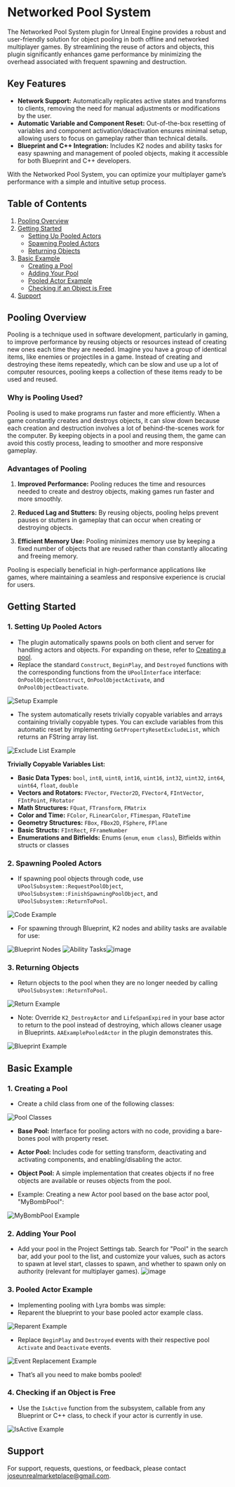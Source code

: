 # Networked Pool System

The Networked Pool System plugin for Unreal Engine provides a robust and user-friendly solution for object pooling in both offline and networked multiplayer games. By streamlining the reuse of actors and objects, this plugin significantly enhances game performance by minimizing the overhead associated with frequent spawning and destruction.

## Key Features

- **Network Support:** Automatically replicates active states and transforms to clients, removing the need for manual adjustments or modifications by the user.
- **Automatic Variable and Component Reset:** Out-of-the-box resetting of variables and component activation/deactivation ensures minimal setup, allowing users to focus on gameplay rather than technical details.
- **Blueprint and C++ Integration:** Includes K2 nodes and ability tasks for easy spawning and management of pooled objects, making it accessible for both Blueprint and C++ developers.

With the Networked Pool System, you can optimize your multiplayer game’s performance with a simple and intuitive setup process.

## Table of Contents

1. [Pooling Overview](#pooling-overview)
2. [Getting Started](#getting-started)
   - [Setting Up Pooled Actors](#1-setting-up-pooled-actors)
   - [Spawning Pooled Actors](#2-spawning-pooled-actors)
   - [Returning Objects](#3-returning-objects)
3. [Basic Example](#basic-example)
   - [Creating a Pool](#1-creating-a-pool)
   - [Adding Your Pool](#2-adding-your-pool)
   - [Pooled Actor Example](#3-pooled-actor-example)
   - [Checking if an Object is Free](#4-checking-if-an-object-is-free)
4. [Support](#support)

## Pooling Overview

Pooling is a technique used in software development, particularly in gaming, to improve performance by reusing objects or resources instead of creating new ones each time they are needed. Imagine you have a group of identical items, like enemies or projectiles in a game. Instead of creating and destroying these items repeatedly, which can be slow and use up a lot of computer resources, pooling keeps a collection of these items ready to be used and reused.

### Why is Pooling Used?

Pooling is used to make programs run faster and more efficiently. When a game constantly creates and destroys objects, it can slow down because each creation and destruction involves a lot of behind-the-scenes work for the computer. By keeping objects in a pool and reusing them, the game can avoid this costly process, leading to smoother and more responsive gameplay.

### Advantages of Pooling

1. **Improved Performance:** Pooling reduces the time and resources needed to create and destroy objects, making games run faster and more smoothly.
   
2. **Reduced Lag and Stutters:** By reusing objects, pooling helps prevent pauses or stutters in gameplay that can occur when creating or destroying objects.

3. **Efficient Memory Use:** Pooling minimizes memory use by keeping a fixed number of objects that are reused rather than constantly allocating and freeing memory.

Pooling is especially beneficial in high-performance applications like games, where maintaining a seamless and responsive experience is crucial for users.

## Getting Started

### 1. Setting Up Pooled Actors
- The plugin automatically spawns pools on both client and server for handling actors and objects. For expanding on these, refer to [Creating a pool](#1-creating-a-pool).
- Replace the standard `Construct`, `BeginPlay`, and `Destroyed` functions with the corresponding functions from the `UPoolInterface` interface: `OnPoolObjectConstruct`, `OnPoolObjectActivate`, and `OnPoolObjectDeactivate`.

![Setup Example](https://github.com/user-attachments/assets/89514d1e-4abe-48e0-8de3-570cab08b527)

- The system automatically resets trivially copyable variables and arrays containing trivially copyable types. You can exclude variables from this automatic reset by implementing `GetPropertyResetExcludeList`, which returns an FString array list.

![Exclude List Example](https://github.com/user-attachments/assets/6390176f-a2fb-44ac-9f30-1a4a46617ba2)

**Trivially Copyable Variables List:**
- **Basic Data Types:** `bool`, `int8`, `uint8`, `int16`, `uint16`, `int32`, `uint32`, `int64`, `uint64`, `float`, `double`
- **Vectors and Rotators:** `FVector`, `FVector2D`, `FVector4`, `FIntVector`, `FIntPoint`, `FRotator`
- **Math Structures:** `FQuat`, `FTransform`, `FMatrix`
- **Color and Time:** `FColor`, `FLinearColor`, `FTimespan`, `FDateTime`
- **Geometry Structures:** `FBox`, `FBox2D`, `FSphere`, `FPlane`
- **Basic Structs:** `FIntRect`, `FFrameNumber`
- **Enumerations and Bitfields:** Enums (`enum`, `enum class`), Bitfields within structs or classes

### 2. Spawning Pooled Actors
- If spawning pool objects through code, use `UPoolSubsystem::RequestPoolObject`, `UPoolSubsystem::FinishSpawningPoolObject`, and `UPoolSubsystem::ReturnToPool`.

![Code Example](https://github.com/user-attachments/assets/7568e9ea-9729-4ad9-af44-93b0266ffbf4)

- For spawning through Blueprint, K2 nodes and ability tasks are available for use:

![Blueprint Nodes](https://github.com/user-attachments/assets/e3325cb3-b520-45fd-be74-7a4458dbb24e) ![Ability Tasks](https://github.com/user-attachments/assets/e03ef2e3-1881-45cd-ab0c-af2837c70f6f)![image](https://github.com/user-attachments/assets/37bbf586-31f9-414f-b418-4bc1b0a0d118)


### 3. Returning Objects
- Return objects to the pool when they are no longer needed by calling `UPoolSubsystem::ReturnToPool`.

![Return Example](https://github.com/user-attachments/assets/e9e14a2e-58de-49ff-8834-9fb2243cfd37)

- Note: Override `K2_DestroyActor` and `LifeSpanExpired` in your base actor to return to the pool instead of destroying, which allows cleaner usage in Blueprints. `AAExamplePooledActor` in the plugin demonstrates this.

![Blueprint Example](https://github.com/user-attachments/assets/838601f8-5f34-446c-b557-c3f0df807aa3)

## Basic Example

### 1. Creating a Pool
- Create a child class from one of the following classes:

![Pool Classes](https://github.com/user-attachments/assets/a5341d60-6822-42de-bc21-4609e7b62d87)

  - **Base Pool:** Interface for pooling actors with no code, providing a bare-bones pool with property reset.
  - **Actor Pool:** Includes code for setting transform, deactivating and activating components, and enabling/disabling the actor.
  - **Object Pool:** A simple implementation that creates objects if no free objects are available or reuses objects from the pool.

- Example: Creating a new Actor pool based on the base actor pool, "MyBombPool":

![MyBombPool Example](https://github.com/user-attachments/assets/9ff69082-799a-4669-b240-b5cb6718e2ed)

### 2. Adding Your Pool
- Add your pool in the Project Settings tab. Search for "Pool" in the search bar, add your pool to the list, and customize your values, such as actors to spawn at level start, classes to spawn, and whether to spawn only on authority (relevant for multiplayer games).
![image](https://github.com/user-attachments/assets/04f5a9d3-d0fd-4b9c-b58d-25a171b273bf)

### 3. Pooled Actor Example
  - Implementing pooling with Lyra bombs was simple:
  - Reparent the blueprint to your base pooled actor example class.

  ![Reparent Example](https://github.com/user-attachments/assets/376074a3-1eb6-42e8-ac55-8fcac7be4af8)

  - Replace `BeginPlay` and `Destroyed` events with their respective pool `Activate` and `Deactivate` events.

  ![Event Replacement Example](https://github.com/user-attachments/assets/944e2c97-b8e0-46d3-9b52-50ffa596100d)

  - That’s all you need to make bombs pooled!

### 4. Checking if an Object is Free
- Use the `IsActive` function from the subsystem, callable from any Blueprint or C++ class, to check if your actor is currently in use.

![IsActive Example](https://github.com/user-attachments/assets/5e8cbe65-4861-48be-b66d-863004e66ea5)

## Support

For support, requests, questions, or feedback, please contact [joseunrealmarketplace@gmail.com](mailto:joseunrealmarketplace@gmail.com).
